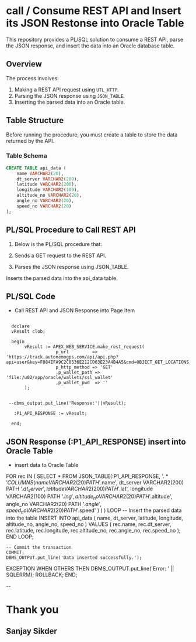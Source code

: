 
# call / Consume REST API and Insert its JSON Restonse into Oracle Table

This repository provides a PL/SQL solution to consume a REST API, parse the JSON response, and insert the data into an Oracle database table.

## Overview

The process involves:
1. Making a REST API request using `UTL_HTTP`.
2. Parsing the JSON response using `JSON_TABLE`.
3. Inserting the parsed data into an Oracle table.

## Table Structure

Before running the procedure, you must create a table to store the data returned by the API.

### Table Schema

```sql
CREATE TABLE api_data (
    name VARCHAR2(20),
    dt_server VARCHAR2(200),
    latitude VARCHAR2(200),
    longitude VARCHAR2(100),
    altitude_no VARCHAR2(20),
    angle_no VARCHAR2(20),
    speed_no VARCHAR2(20)
);
```
## PL/SQL Procedure to Call REST API

1. Below is the PL/SQL procedure that:

2. Sends a GET request to the REST API.

3. Parses the JSON response using JSON_TABLE.

Inserts the parsed data into the api_data table.

## PL/SQL Code

- Call REST API and JSON Response into Page Item
  
 ```Call rest api
   
   declare 
   vResult clob;

   begin
        vResult := APEX_WEB_SERVICE.make_rest_request(
                    p_url         => 'https://track.autonemogps.com/api/api.php?api=user&key=F084EFA9C2C0536E212CD63E23A4B4A5&cmd=OBJECT_GET_LOCATIONS,862292053230462;862292053225637',
                    p_http_method => 'GET'
                    ,p_wallet_path => 'file:/u02/app/oracle/wallets/ssl_wallet'
                    ,p_wallet_pwd  => ''
        );


  --dbms_output.put_line('Response:'||vResult);

    :P1_API_RESPONSE := vResult;

   end;

```

## JSON Response (:P1_API_RESPONSE) insert into Oracle Table

- insert data to Oracle Table

FOR rec IN (
        SELECT * FROM JSON_TABLE(:P1_API_RESPONSE, '$.*' 
            COLUMNS (
                name VARCHAR2(20) PATH '$.name',
                dt_server VARCHAR2(200) PATH '$.dt_server',
                latitude VARCHAR2(200) PATH '$.lat',
                longitude VARCHAR2(100) PATH '$.lng',
                altitude_no VARCHAR2(20) PATH '$.altitude',
                angle_no VARCHAR2(20) PATH '$.angle',
                speed_no VARCHAR2(20) PATH '$.speed'
            )
        )
    ) LOOP
        -- Insert the parsed data into the table
        INSERT INTO api_data (
            name,
            dt_server,
            latitude,
            longitude,
            altitude_no,
            angle_no,
            speed_no
        )
        VALUES (
            rec.name,
            rec.dt_server,
            rec.latitude,
            rec.longitude,
            rec.altitude_no,
            rec.angle_no,
            rec.speed_no
        );
    END LOOP;

    -- Commit the transaction
    COMMIT;
    DBMS_OUTPUT.put_line('Data inserted successfully.');
    
EXCEPTION
    WHEN OTHERS THEN
        DBMS_OUTPUT.put_line('Error: ' || SQLERRM);
        ROLLBACK;
END;




-- 

 # Thank you
 ## Sanjay Sikder
